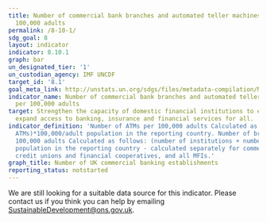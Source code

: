 ```yaml
---
title: Number of commercial bank branches and automated teller machines (ATMs) per
  100,000 adults
permalink: /8-10-1/
sdg_goal: 8
layout: indicator
indicator: 8.10.1
graph: bar
un_designated_tier: '1'
un_custodian_agency: IMF UNCDF
target_id: '8.1'
goal_meta_link: http://unstats.un.org/sdgs/files/metadata-compilation/Metadata-Goal-8.pdf
indicator_name: Number of commercial bank branches and automated teller machines (ATMs)
  per 100,000 adults
target: Strengthen the capacity of domestic financial institutions to encourage and
  expand access to banking, insurance and financial services for all.
indicator_definition: 'Number of ATMs per 100,000 adults Calculated as: (number of
  ATMs)*100,000/adult population in the reporting country. Number of branches per
  100,000 adults Calculated as follows: (number of institutions + number of branches)*100,000/adult
  population in the reporting country - calculated separately for commercial banks,
  credit unions and financial cooperatives, and all MFIs.'
graph_title: Number of UK commercial banking establishments
reporting_status: notstarted
---
```


We are still looking for a suitable data source for this indicator. Please contact us if you think you can help by emailing <a href="mailto:SustainableDevelopment@ons.gov.uk">SustainableDevelopment@ons.gov.uk</a>.


